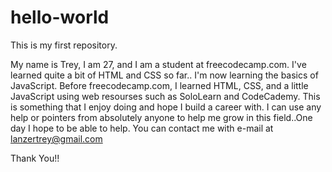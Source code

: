 # hello-world

This is my first repository.

My name is Trey, I am 27, and I am a student at freecodecamp.com. 
I've learned quite a bit of HTML and CSS so far..
I'm now learning the basics of JavaScript.
Before freecodecamp.com, I learned HTML, CSS, and a little JavaScript using web resourses such as SoloLearn and CodeCademy.
This is something that I enjoy doing and hope I build a career with.
I can use any help or pointers from absolutely anyone to help me grow in this field..One day I hope to be able to help.
You can contact me with e-mail at lanzertrey@gmail.com

Thank You!!
